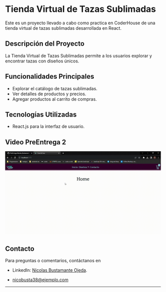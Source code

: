 # Tienda Virtual de Tazas Sublimadas

Este es un proyecto llevado a cabo como practica en CoderHouse de una tienda virtual de tazas sublimadas desarrollada en React.

## Descripción del Proyecto

La Tienda Virtual de Tazas Sublimadas permite a los usuarios explorar y encontrar tazas con diseños únicos.


## Funcionalidades Principales

- Explorar el catálogo de tazas sublimadas.
- Ver detalles de productos y precios.
- Agregar productos al carrito de compras.

## Tecnologías Utilizadas

- React.js para la interfaz de usuario.


## Video PreEntrega 2

![Demostracion de rutas y navegabilidad](https://github.com/Nicobusta/PreEntrega-Nicolas_Bustamante/blob/main/src/assets/Muestra.gif)

## Contacto

Para preguntas o comentarios, contáctanos en  

- LinkedIn: [Nicolas Bustamante Ojeda](www.linkedin.com/in/nicolas-bustamanteojeda).

- [nicobusta38@ejemplo.com](mailto:correo@ejemplo.com)

---

